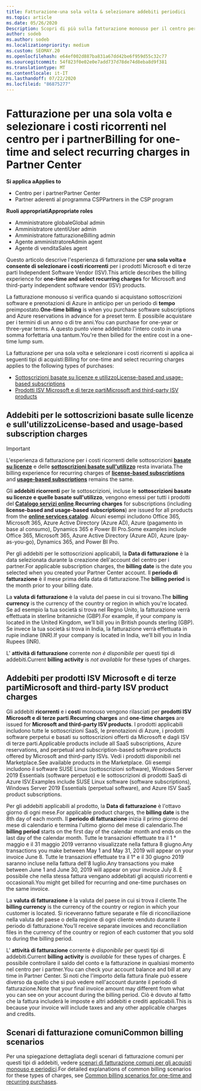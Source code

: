 ```yaml
---
title: Fatturazione-una sola volta & selezionare addebiti periodici
ms.topic: article
ms.date: 05/26/2020
Description: Scopri di più sulla fatturazione monouso per il centro per i partner, per i termini predefiniti e la fatturazione per i costi selezionati e ricorrenti.
author: sodeb
ms.author: sodeb
ms.localizationpriority: medium
ms.custom: SEOMAY.20
ms.openlocfilehash: e64ef002d887ba831a67dd42be6f959d55c32c77
ms.sourcegitcommit: 54f823f0e02e0e7add737d78de74d8eba8d9f381
ms.translationtype: MT
ms.contentlocale: it-IT
ms.lasthandoff: 07/22/2020
ms.locfileid: "86875277"
---
```

# <a name="billing-for-one-time-and-select-recurring-charges-in-partner-center"></a><span data-ttu-id="187c3-103">Fatturazione per una sola volta e selezionare i costi ricorrenti nel centro per i partner</span><span class="sxs-lookup"><span data-stu-id="187c3-103">Billing for one-time and select recurring charges in Partner Center</span></span>

<span data-ttu-id="187c3-104">**Si applica a**</span><span class="sxs-lookup"><span data-stu-id="187c3-104">**Applies to**</span></span>
- <span data-ttu-id="187c3-105">Centro per i partner</span><span class="sxs-lookup"><span data-stu-id="187c3-105">Partner Center</span></span>
- <span data-ttu-id="187c3-106">Partner aderenti al programma CSP</span><span class="sxs-lookup"><span data-stu-id="187c3-106">Partners in the CSP program</span></span>

<span data-ttu-id="187c3-107">**Ruoli appropriati**</span><span class="sxs-lookup"><span data-stu-id="187c3-107">**Appropriate roles**</span></span>
- <span data-ttu-id="187c3-108">Amministratore globale</span><span class="sxs-lookup"><span data-stu-id="187c3-108">Global admin</span></span>
- <span data-ttu-id="187c3-109">Amministratore utenti</span><span class="sxs-lookup"><span data-stu-id="187c3-109">User admin</span></span>
- <span data-ttu-id="187c3-110">Amministratore fatturazione</span><span class="sxs-lookup"><span data-stu-id="187c3-110">Billing admin</span></span>
- <span data-ttu-id="187c3-111">Agente amministratore</span><span class="sxs-lookup"><span data-stu-id="187c3-111">Admin agent</span></span>
- <span data-ttu-id="187c3-112">Agente di vendita</span><span class="sxs-lookup"><span data-stu-id="187c3-112">Sales agent</span></span>

<span data-ttu-id="187c3-113">Questo articolo descrive l'esperienza di fatturazione per **una sola volta e consente di selezionare i costi ricorrenti** per i prodotti Microsoft e di terze parti Independent Software Vendor (ISV).</span><span class="sxs-lookup"><span data-stu-id="187c3-113">This article describes the billing experience for **one-time and select recurring charges** for Microsoft and third-party independent software vendor (ISV) products.</span></span> 

<span data-ttu-id="187c3-114">La fatturazione monouso si verifica quando si acquistano sottoscrizioni software e prenotazioni di Azure in anticipo per un periodo di **tempo** preimpostato.</span><span class="sxs-lookup"><span data-stu-id="187c3-114">**One-time billing** is when you purchase software subscriptions and Azure reservations in advance for a preset term.</span></span> <span data-ttu-id="187c3-115">È possibile acquistare per i termini di un anno o di tre anni.</span><span class="sxs-lookup"><span data-stu-id="187c3-115">You can purchase for one-year or three-year terms.</span></span> <span data-ttu-id="187c3-116">A questo punto viene addebitato l'intero costo in una somma forfettaria una tantum.</span><span class="sxs-lookup"><span data-stu-id="187c3-116">You're then billed for the entire cost in a one-time lump sum.</span></span>

<span data-ttu-id="187c3-117">La fatturazione per una sola volta e selezionare i costi ricorrenti si applica ai seguenti tipi di acquisti:</span><span class="sxs-lookup"><span data-stu-id="187c3-117">Billing for one-time and select recurring charges applies to the following types of purchases:</span></span>

- [<span data-ttu-id="187c3-118">Sottoscrizioni basate su licenze e utilizzo</span><span class="sxs-lookup"><span data-stu-id="187c3-118">License-based and usage-based subscriptions</span></span>](#license-based-and-usage-based-subscription-charges)
- [<span data-ttu-id="187c3-119">Prodotti ISV Microsoft e di terze parti</span><span class="sxs-lookup"><span data-stu-id="187c3-119">Microsoft and third-party ISV products</span></span>](#microsoft-and-third-party-isv-product-charges)

## <a name="license-based-and-usage-based-subscription-charges"></a><span data-ttu-id="187c3-120">Addebiti per le sottoscrizioni basate sulle licenze e sull'utilizzo</span><span class="sxs-lookup"><span data-stu-id="187c3-120">License-based and usage-based subscription charges</span></span>

> [!IMPORTANT]
> <span data-ttu-id="187c3-121">L'esperienza di fatturazione per i costi ricorrenti delle sottoscrizioni [**basate su licenze**](license-based-billing.md) e delle [**sottoscrizioni basate sull'utilizzo**](usage-based-billing.md) resta invariata.</span><span class="sxs-lookup"><span data-stu-id="187c3-121">The billing experience for recurring charges of [**license-based subscriptions**](license-based-billing.md) and [**usage-based subscriptions**](usage-based-billing.md) remains the same.</span></span>

<span data-ttu-id="187c3-122">Gli **addebiti ricorrenti** per le sottoscrizioni, incluse le **sottoscrizioni basate su licenze e quelle basate sull'utilizzo**, vengono emessi per tutti i prodotti del [**Catalogo servizi online**](https://partner.microsoft.com/commerce/preferredoffers/list).</span><span class="sxs-lookup"><span data-stu-id="187c3-122">**Recurring charges** for subscriptions (including **license-based and usage-based subscriptions**) are issued for all products from the [**online services catalog**](https://partner.microsoft.com/commerce/preferredoffers/list).</span></span> <span data-ttu-id="187c3-123">Alcuni esempi includono Office 365, Microsoft 365, Azure Active Directory (Azure AD), Azure (pagamento in base al consumo), Dynamics 365 e Power BI Pro.</span><span class="sxs-lookup"><span data-stu-id="187c3-123">Some examples include Office 365, Microsoft 365, Azure Active Directory (Azure AD), Azure (pay-as-you-go), Dynamics 365, and Power BI Pro.</span></span>

<span data-ttu-id="187c3-124">Per gli addebiti per le sottoscrizioni applicabili, la **Data di fatturazione** è la data selezionata durante la creazione dell'account del centro per i partner.</span><span class="sxs-lookup"><span data-stu-id="187c3-124">For applicable subscription charges, the **billing date** is the date you selected when you created your Partner Center account.</span></span> <span data-ttu-id="187c3-125">Il **periodo di fatturazione** è il mese prima della data di fatturazione.</span><span class="sxs-lookup"><span data-stu-id="187c3-125">The **billing period** is the month prior to your billing date.</span></span>

<span data-ttu-id="187c3-126">La **valuta di fatturazione** è la valuta del paese in cui si trovano.</span><span class="sxs-lookup"><span data-stu-id="187c3-126">The **billing currency** is the currency of the country or region in which you're located.</span></span> <span data-ttu-id="187c3-127">Se ad esempio la tua società si trova nel Regno Unito, la fatturazione verrà effettuata in sterline britanniche (GBP).</span><span class="sxs-lookup"><span data-stu-id="187c3-127">For example, if your company is located in the United Kingdom, we’ll bill you in British pounds sterling (GBP).</span></span> <span data-ttu-id="187c3-128">Se invece la tua società si trova in India, la fatturazione verrà effettuata in rupie indiane (INR).</span><span class="sxs-lookup"><span data-stu-id="187c3-128">If your company is located in India, we’ll bill you in India Rupees (INR).</span></span>

<span data-ttu-id="187c3-129">L' **attività di fatturazione** corrente *non è disponibile* per questi tipi di addebiti.</span><span class="sxs-lookup"><span data-stu-id="187c3-129">Current **billing activity** is *not available* for these types of charges.</span></span>

## <a name="microsoft-and-third-party-isv-product-charges"></a><span data-ttu-id="187c3-130">Addebiti per prodotti ISV Microsoft e di terze parti</span><span class="sxs-lookup"><span data-stu-id="187c3-130">Microsoft and third-party ISV product charges</span></span>

<span data-ttu-id="187c3-131">Gli addebiti **ricorrenti** e i **costi** monouso vengono rilasciati per **prodotti ISV Microsoft e di terze parti**.</span><span class="sxs-lookup"><span data-stu-id="187c3-131">**Recurring charges** and **one-time charges** are issued for **Microsoft and third-party ISV products**.</span></span> <span data-ttu-id="187c3-132">I prodotti applicabili includono tutte le sottoscrizioni SaaS, le prenotazioni di Azure, i prodotti software perpetui e basati su sottoscrizioni offerti da Microsoft e dagli ISV di terze parti.</span><span class="sxs-lookup"><span data-stu-id="187c3-132">Applicable products include all SaaS subscriptions, Azure reservations, and perpetual and subscription-based software products offered by Microsoft and third-party ISVs.</span></span> <span data-ttu-id="187c3-133">Vedi i prodotti disponibili nel Marketplace.</span><span class="sxs-lookup"><span data-stu-id="187c3-133">See available products in the Marketplace.</span></span> <span data-ttu-id="187c3-134">Gli esempi includono il software SUSE Linux (sottoscrizioni software), Windows Server 2019 Essentials (software perpetuo) e le sottoscrizioni di prodotti SaaS di Azure ISV.</span><span class="sxs-lookup"><span data-stu-id="187c3-134">Examples include SUSE Linux software (software subscriptions), Windows Server 2019 Essentials (perpetual software), and Azure ISV SaaS product subscriptions.</span></span>

<span data-ttu-id="187c3-135">Per gli addebiti applicabili al prodotto, la **Data di fatturazione** è l'ottavo giorno di ogni mese.</span><span class="sxs-lookup"><span data-stu-id="187c3-135">For applicable product charges, the **billing date** is the 8th day of each month.</span></span> <span data-ttu-id="187c3-136">Il **periodo di fatturazione** inizia il primo giorno del mese di calendario e termina l'ultimo giorno del mese di calendario.</span><span class="sxs-lookup"><span data-stu-id="187c3-136">The **billing period** starts on the first day of the calendar month and ends on the last day of the calendar month.</span></span> <span data-ttu-id="187c3-137">Tutte le transazioni effettuate tra il 1 ° maggio e il 31 maggio 2019 verranno visualizzate nella fattura 8 giugno.</span><span class="sxs-lookup"><span data-stu-id="187c3-137">Any transactions you make between May 1 and May 31, 2019 will appear on your invoice June 8.</span></span> <span data-ttu-id="187c3-138">Tutte le transazioni effettuate tra il 1° e il 30 giugno 2019 saranno incluse nella fattura dell'8 luglio.</span><span class="sxs-lookup"><span data-stu-id="187c3-138">Any transactions you make between June 1 and June 30, 2019 will appear on your invoice July 8.</span></span> <span data-ttu-id="187c3-139">È possibile che nella stessa fattura vengano addebitati gli acquisti ricorrenti e occasionali.</span><span class="sxs-lookup"><span data-stu-id="187c3-139">You might get billed for recurring and one-time purchases on the same invoice.</span></span>

<span data-ttu-id="187c3-140">La **valuta di fatturazione** è la valuta del paese in cui si trova il cliente.</span><span class="sxs-lookup"><span data-stu-id="187c3-140">The **billing currency** is the currency of the country or region in which your customer is located.</span></span> <span data-ttu-id="187c3-141">Si riceveranno fatture separate e file di riconciliazione nella valuta del paese o della regione di ogni cliente venduto durante il periodo di fatturazione.</span><span class="sxs-lookup"><span data-stu-id="187c3-141">You’ll receive separate invoices and reconciliation files in the currency of the country or region of each customer that you sold to during the billing period.</span></span>

<span data-ttu-id="187c3-142">L' **attività di fatturazione** corrente è *disponibile* per questi tipi di addebiti.</span><span class="sxs-lookup"><span data-stu-id="187c3-142">Current **billing activity** is *available* for these types of charges.</span></span> <span data-ttu-id="187c3-143">È possibile controllare il saldo del conto e la fatturazione in qualsiasi momento nel centro per i partner.</span><span class="sxs-lookup"><span data-stu-id="187c3-143">You can check your account balance and bill at any time in Partner Center.</span></span> <span data-ttu-id="187c3-144">Si noti che l'importo della fattura finale può essere diverso da quello che si può vedere nell'account durante il periodo di fatturazione.</span><span class="sxs-lookup"><span data-stu-id="187c3-144">Note that your final invoice amount may different from what you can see on your account during the billing period.</span></span> <span data-ttu-id="187c3-145">Ciò è dovuto al fatto che la fattura includerà le imposte e altri addebiti e crediti applicabili.</span><span class="sxs-lookup"><span data-stu-id="187c3-145">This is because your invoice will include taxes and any other applicable charges and credits.</span></span>

## <a name="common-billing-scenarios"></a><span data-ttu-id="187c3-146">Scenari di fatturazione comuni</span><span class="sxs-lookup"><span data-stu-id="187c3-146">Common billing scenarios</span></span>

<span data-ttu-id="187c3-147">Per una spiegazione dettagliata degli scenari di fatturazione comuni per questi tipi di addebiti, vedere [scenari di fatturazione comuni per gli acquisti monouso e periodici](common-billing-scenarios-onetime-recurring.md).</span><span class="sxs-lookup"><span data-stu-id="187c3-147">For detailed explanations of common billing scenarios for these types of charges, see [Common billing scenarios for one-time and recurring purchases](common-billing-scenarios-onetime-recurring.md).</span></span>
